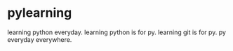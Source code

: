 # pylearning
learning python everyday.
learning python is for py.
learning git is for py.
py everyday everywhere.